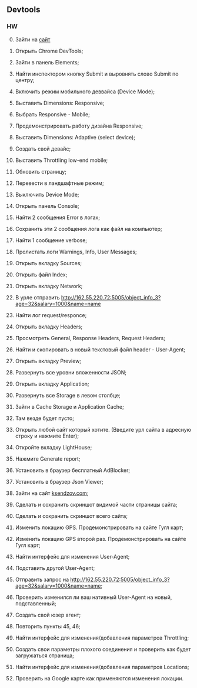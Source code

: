 ## **Devtools**

 ### **HW**

 0. Зайти на [сайт](http://itcareer.pythonanywhere.com/)
 1. Открыть Chrome DevTools;
 2. Зайти в панель Elements;
 3. Найти инспектором кнопку Submit и выровнять слово Submit по центру;
 4. Включить режим мобильного деввайса (Device Mode);
 5. Выставить Dimensions: Responsive;
 6. Выбрать Responsive - Mobile;
 7. Продемонстрировать работу дизайна Responsive;
 8. Выставить Dimensions: Adaptive (select device);
 9. Создать свой девайс;
 10. Выставить Throttling low-end mobile;
 11. Обновить страницу;
 12. Перевести в ландшафтные режим;
 13. Выключить Device Mode;
 14. Открыть панель Console;
 15. Найти 2 сообщения Error в логах;
 16. Сохранить эти 2 сообщения лога как файл на компьютер;
 17. Найти 1 сообщение verbose;
 18. Пролистать логи Warnings, Info, User Messages;
 19. Открыть вкладку Sources;
 20. Открыть файл Index;
 21. Открыть вкладку Network;
 22. В урле отправить http://162.55.220.72:5005/object_info_3?age=32&salary=1000&name=name
 23. Найти лог request/responce;
 24. Открыть вкладку Headers;
 25. Просмотреть General, Response Headers, Request Headers;
 26. Найти и скопировать в новый текстовый файл header - User-Agent;
 27. Открыть вкладку Preview;
 28. Развернуть все уровни вложенности JSON;
 29. Открыть вкладку Application;
 30. Развернуть все Storage в левом столбце;
 31. Зайти в Cache Storage и Application Cache;
 32. Там везде будет пусто;
 33. Открыть любой сайт который хотите. (Введите урл сайта в адресную строку и нажмите Enter);
 34. Откройте вкладку LightHouse;
 35. Нажмите Generate report;

 36. Установить в браузер бесплатный AdBlocker;

 37. Установить в браузер Json Viewer;

 38. Зайти на сайт [ksendzov.com](https://ksendzov.com/);
 39. Сделать и сохранить скриншот видимой части страницы сайта;
 40. Сделать и сохранить скриншот всего сайта;
 41. Изменить локацию GPS. Продемонстрировать на сайте Гугл карт;
 42. Изменить локацию GPS второй раз. Продемонстрировать на сайте Гугл карт;
 43. Найти интерфейс для изменения User-Agent;
 44. Подставить другой User-Agent; 
 45. Отправить запрос на http://162.55.220.72:5005/object_info_3?age=32&salary=1000&name=name;
 46. Проверить изменился ли ваш нативный User-Agent на новый, подставленный;
 47. Создать свой юзер агент;
 48. Повторить пункты 45, 46;
 49. Найти интерфейс для изменения/добавления параметров Throttling;
 50. Создать свои параметры плохого соединения и проверить как будет загружаться страница;
 51. Найти интерфейс для изменения/добавления параметров Locations;
 52. Проверить на Google карте как применяются изменения локации.